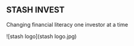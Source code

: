 ## STASH INVEST ##
Changing financial literacy one investor at a time

![stash logo](stash logo.jpg)


